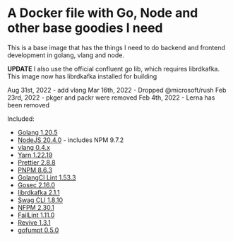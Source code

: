 # A Docker file with Go, Node and other base goodies I need

This is a base image that has the things I need to do backend and frontend development in golang, vlang and node.

**UPDATE** I also use the official confluent go lib, which requires librdkafka. This image now has librdkafka installed for building

Aug 31st, 2022 - add vlang
Mar 16th, 2022 - Dropped @microsoft/rush
Feb 23rd, 2022 - pkger and packr were removed
Feb 4th, 2022 - Lerna has been removed

Included:

- [Golang 1.20.5](https://golang.org/dl/)
- [NodeJS 20.4.0](https://nodejs.org/en/download/current/) - includes NPM 9.7.2
- [vlang 0.4.x](https://vlang.io/)
- [Yarn 1.22.19](https://www.npmjs.com/package/yarn)
- [Prettier 2.8.8](https://www.npmjs.com/package/prettier)
- [PNPM 8.6.3](https://www.npmjs.com/package/pnpm)
- [GolangCI Lint 1.53.3](https://github.com/golangci/golangci-lint)
- [Gosec 2.16.0](https://github.com/securego/gosec)
- [librdkafka 2.1.1](https://github.com/edenhill/librdkafka)
- [Swag CLI 1.8.10](https://github.com/swaggo/swag)
- [NFPM 2.30.1](https://github.com/goreleaser/nfpm)
- [FailLint 1.11.0](https://github.com/fatih/faillint)
- [Revive 1.3.1](https://github.com/mgechev/revive)
- [gofumpt 0.5.0](https://github.com/mvdan/gofumpt)
